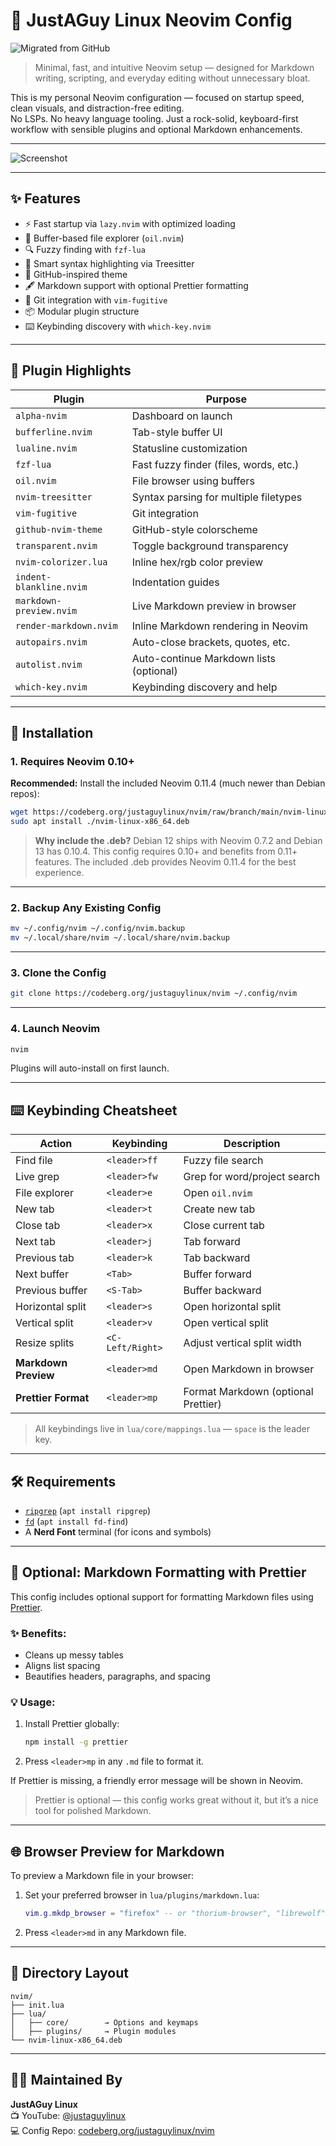 # 🧠 JustAGuy Linux Neovim Config

![Migrated from GitHub](https://img.shields.io/badge/Migrated%20from-GitHub%20(16%20⭐)-lightgrey?logo=github)

> Minimal, fast, and intuitive Neovim setup — designed for Markdown writing, scripting, and everyday editing without unnecessary bloat.

This is my personal Neovim configuration — focused on startup speed, clean visuals, and distraction-free editing.  
No LSPs. No heavy language tooling. Just a rock-solid, keyboard-first workflow with sensible plugins and optional Markdown enhancements.

---

![Screenshot](nvim/screenshots/neovim.png)

---

## ✨ Features

- ⚡ Fast startup via `lazy.nvim` with optimized loading
- 📁 Buffer-based file explorer (`oil.nvim`)
- 🔍 Fuzzy finding with `fzf-lua` 
- 🧠 Smart syntax highlighting via Treesitter
- 🎨 GitHub-inspired theme
- 🖋️ Markdown support with optional Prettier formatting
- 🔐 Git integration with `vim-fugitive`
- 📦 Modular plugin structure
- ⌨️ Keybinding discovery with `which-key.nvim`

---

## 🧩 Plugin Highlights

| Plugin                   | Purpose                                 |
|--------------------------|-----------------------------------------|
| `alpha-nvim`             | Dashboard on launch                     |
| `bufferline.nvim`        | Tab-style buffer UI                     |
| `lualine.nvim`           | Statusline customization                |
| `fzf-lua`                | Fast fuzzy finder (files, words, etc.)  |
| `oil.nvim`               | File browser using buffers              |
| `nvim-treesitter`        | Syntax parsing for multiple filetypes   |
| `vim-fugitive`           | Git integration                         |
| `github-nvim-theme`      | GitHub-style colorscheme                |
| `transparent.nvim`       | Toggle background transparency          |
| `nvim-colorizer.lua`     | Inline hex/rgb color preview            |
| `indent-blankline.nvim`  | Indentation guides                      |
| `markdown-preview.nvim`  | Live Markdown preview in browser        |
| `render-markdown.nvim`   | Inline Markdown rendering in Neovim     |
| `autopairs.nvim`         | Auto-close brackets, quotes, etc.       |
| `autolist.nvim`          | Auto-continue Markdown lists (optional) |
| `which-key.nvim`         | Keybinding discovery and help           |

---

## 🚀 Installation

### 1. Requires Neovim 0.10+

**Recommended:** Install the included Neovim 0.11.4 (much newer than Debian repos):

```bash
wget https://codeberg.org/justaguylinux/nvim/raw/branch/main/nvim-linux-x86_64.deb
sudo apt install ./nvim-linux-x86_64.deb
```

> **Why include the .deb?** Debian 12 ships with Neovim 0.7.2 and Debian 13 has 0.10.4. This config requires 0.10+ and benefits from 0.11+ features. The included .deb provides Neovim 0.11.4 for the best experience.

---

### 2. Backup Any Existing Config

```bash
mv ~/.config/nvim ~/.config/nvim.backup
mv ~/.local/share/nvim ~/.local/share/nvim.backup
```

---

### 3. Clone the Config

```bash
git clone https://codeberg.org/justaguylinux/nvim ~/.config/nvim
```

---

### 4. Launch Neovim

```bash
nvim
```

Plugins will auto-install on first launch.

---

## ⌨️ Keybinding Cheatsheet

| Action               | Keybinding         | Description                          |
|----------------------|--------------------|--------------------------------------|
| Find file            | `<leader>ff`       | Fuzzy file search                    |
| Live grep            | `<leader>fw`       | Grep for word/project search         |
| File explorer        | `<leader>e`        | Open `oil.nvim`                      |
| New tab              | `<leader>t`        | Create new tab                       |
| Close tab            | `<leader>x`        | Close current tab                    |
| Next tab             | `<leader>j`        | Tab forward                          |
| Previous tab         | `<leader>k`        | Tab backward                         |
| Next buffer          | `<Tab>`            | Buffer forward                       |
| Previous buffer      | `<S-Tab>`          | Buffer backward                      |
| Horizontal split     | `<leader>s`        | Open horizontal split                |
| Vertical split       | `<leader>v`        | Open vertical split                  |
| Resize splits        | `<C-Left/Right>`   | Adjust vertical split width          |
| **Markdown Preview** | `<leader>md`       | Open Markdown in browser             |
| **Prettier Format**  | `<leader>mp`       | Format Markdown (optional Prettier)  |

> All keybindings live in `lua/core/mappings.lua` — `space` is the leader key.

---

## 🛠 Requirements

- [`ripgrep`](https://github.com/BurntSushi/ripgrep) (`apt install ripgrep`)
- [`fd`](https://github.com/sharkdp/fd) (`apt install fd-find`)
- A **Nerd Font** terminal (for icons and symbols)

---

## 📝 Optional: Markdown Formatting with Prettier

This config includes optional support for formatting Markdown files using [Prettier](https://prettier.io).

### ✨ Benefits:
- Cleans up messy tables
- Aligns list spacing
- Beautifies headers, paragraphs, and spacing

### 💡 Usage:
1. Install Prettier globally:

   ```bash
   npm install -g prettier
   ```

2. Press `<leader>mp` in any `.md` file to format it.

If Prettier is missing, a friendly error message will be shown in Neovim.

> Prettier is optional — this config works great without it, but it’s a nice tool for polished Markdown.

---

## 🌐 Browser Preview for Markdown

To preview a Markdown file in your browser:

1. Set your preferred browser in `lua/plugins/markdown.lua`:

   ```lua
   vim.g.mkdp_browser = "firefox" -- or "thorium-browser", "librewolf", etc.
   ```

2. Press `<leader>md` in any Markdown file.

---

## 📁 Directory Layout

```text
nvim/
├── init.lua
├── lua/
│   ├── core/        → Options and keymaps
│   ├── plugins/     → Plugin modules
└── nvim-linux-x86_64.deb
```

---

## 🙋‍♂️ Maintained By

**JustAGuy Linux**  
📺 YouTube: [@justaguylinux](https://youtube.com/@justaguylinux)  
💻 Config Repo: [codeberg.org/justaguylinux/nvim](https://codeberg.org/justaguylinux/nvim)
